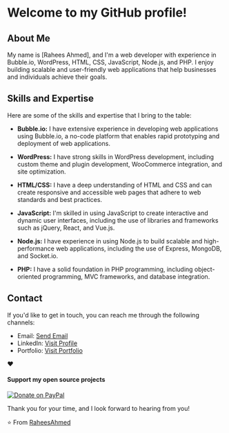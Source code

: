 

# Welcome to my GitHub profile!

## About Me

My name is [Rahees Ahmed], and I'm a web developer with experience in Bubble.io, WordPress, HTML, CSS, JavaScript, Node.js, and PHP. I enjoy building scalable and user-friendly web applications that help businesses and individuals achieve their goals.

## Skills and Expertise

Here are some of the skills and expertise that I bring to the table:

- **Bubble.io:** I have extensive experience in developing web applications using Bubble.io, a no-code platform that enables rapid prototyping and deployment of web applications.

- **WordPress:** I have strong skills in WordPress development, including custom theme and plugin development, WooCommerce integration, and site optimization.

- **HTML/CSS:** I have a deep understanding of HTML and CSS and can create responsive and accessible web pages that adhere to web standards and best practices.

- **JavaScript:** I'm skilled in using JavaScript to create interactive and dynamic user interfaces, including the use of libraries and frameworks such as jQuery, React, and Vue.js.

- **Node.js:** I have experience in using Node.js to build scalable and high-performance web applications, including the use of Express, MongoDB, and Socket.io.

- **PHP:** I have a solid foundation in PHP programming, including object-oriented programming, MVC frameworks, and database integration.


## Contact

If you'd like to get in touch, you can reach me through the following channels:

- Email: [Send Email](mailto:raheesahmed37@gmail.com)
- LinkedIn: [Visit Profile](https://www.linkedin.com/in/rahees-ahmed/)
- Portfolio: [Visit Portfolio ](https://www.rahees-ahmed.netlify.app)




❤️ <h4>Support my open source projects</h4>  [![Donate on PayPal](https://img.shields.io/badge/--paypal?label=PayPal&logo=PayPal&style=social)](https://www.paypal.me/raheesahmed)

Thank you for your time, and I look forward to hearing from you!

⭐️ From [RaheesAhmed](https://github.com/RaheesAhmed)



